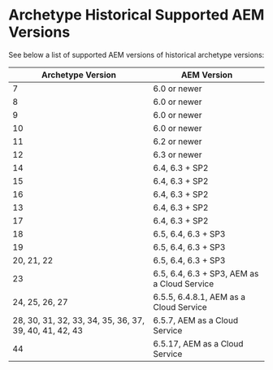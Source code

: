 # Archetype Historical Supported AEM Versions

See below a list of supported AEM versions of historical archetype versions:

Archetype Version   | AEM Version
--------------------|-------------
7                   | 6.0 or newer
8                   | 6.0 or newer
9                   | 6.0 or newer
10                  | 6.0 or newer
11                  | 6.2 or newer
12                  | 6.3 or newer
14                  | 6.4, 6.3 + SP2
15                  | 6.4, 6.3 + SP2
16                  | 6.4, 6.3 + SP2
13                  | 6.4, 6.3 + SP2
17                  | 6.4, 6.3 + SP2
18                  | 6.5, 6.4, 6.3 + SP3
19                  | 6.5, 6.4, 6.3 + SP3
20, 21, 22          | 6.5, 6.4, 6.3 + SP3
23                  | 6.5, 6.4, 6.3 + SP3, AEM as a Cloud Service
24, 25, 26, 27      | 6.5.5, 6.4.8.1, AEM as a Cloud Service
28, 30, 31, 32, 33, 34, 35, 36, 37, 39, 40, 41, 42, 43  | 6.5.7, AEM as a Cloud Service
44  | 6.5.17, AEM as a Cloud Service
